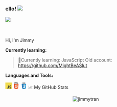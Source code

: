 ### ello! <img src="https://media.giphy.com/media/Vbtc9VG51NtzT1Qnv1/giphy.gif" width="25px">

![](https://visitor-badge.glitch.me/badge?page_id=Jimmy-Tran.jimmytran)

<br />

Hi, I'm Jimmy 
  
**Currently learning:**

> 📝Currently learning: JavaScript
> Old account: https://github.com/MightBeASlut

**Languages and Tools:**  

<code><img height="20" src="https://raw.githubusercontent.com/github/explore/80688e429a7d4ef2fca1e82350fe8e3517d3494d/topics/javascript/javascript.png"></code>
<code><img height="20" src="https://raw.githubusercontent.com/github/explore/80688e429a7d4ef2fca1e82350fe8e3517d3494d/topics/html/html.png"></code>
<code><img height="20" src="https://raw.githubusercontent.com/github/explore/80688e429a7d4ef2fca1e82350fe8e3517d3494d/topics/css/css.png"></code>
📈 My GitHub Stats

<p align="center"> <img src="https://github-readme-stats.vercel.app/api?username=jimmy-tran&show_icons=true&theme=gotham" alt="jimmytran" />
